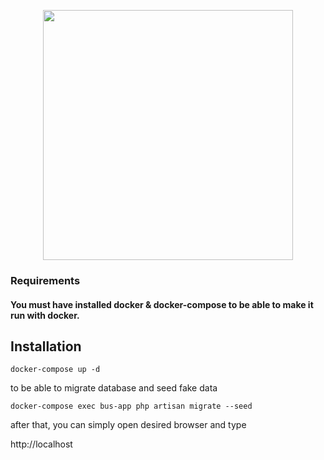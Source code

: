 <p align="center"><a href="https://laravel.com" target="_blank"><img src="https://raw.githubusercontent.com/laravel/art/master/logo-lockup/5%20SVG/2%20CMYK/1%20Full%20Color/laravel-logolockup-cmyk-red.svg" width="400"></a></p>

### Requirements 
#### You must have installed docker & docker-compose to be able to make it run with docker.  


## Installation

```shell
docker-compose up -d
```
to be able to migrate database and seed fake data
```shell
docker-compose exec bus-app php artisan migrate --seed
```
after that, you can simply open desired browser and type

http://localhost
